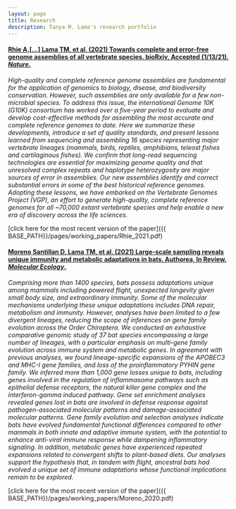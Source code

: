 ```yaml
---
layout: page
title: Research
description: Tanya M. Lama's research portfolio
---
```


#### <u>Rhie A,[...] **Lama TM**, et al. (2021) Towards complete and error-free genome assemblies of all vertebrate species. bioRxiv, Accepted (1/13/21). _Nature_.</u>
*High-quality and complete reference genome assemblies are fundamental for the application of genomics to biology, disease, and biodiversity conservation. However, such assemblies are only available for a few non-microbial species. To address this issue, the international Genome 10K
(G10K) consortium has worked over a five-year period to evaluate and develop cost-effective methods for assembling the most accurate and complete reference genomes to date. Here we summarize these developments, introduce a set of quality standards, and present lessons learned from sequencing and assembling 16 species representing major vertebrate lineages (mammals, birds, reptiles, amphibians, teleost fishes and cartilaginous fishes). We confirm that long-read sequencing technologies are essential for maximizing genome quality and that unresolved complex repeats and haplotype heterozygosity are major sources of error in assemblies. Our new assemblies identify and correct substantial errors in some of the best historical reference genomes. Adopting these lessons, we have embarked on the Vertebrate Genomes Project (VGP), an effort to generate high-quality, complete reference genomes for all ~70,000 extant vertebrate species and help enable a new era of discovery across the life sciences.*

[click here for the most recent version of the paper]({{ BASE_PATH}}/pages/working_papers/Rhie_2021.pdf)

#### <u>Moreno Santillan D, **Lama TM**, et al. (2021) Large-scale sampling reveals unique immunity and metabolic adaptations in bats. Authorea, In Review. _Molecular Ecology_.</u>
*Comprising more than 1400 species, bats possess adaptations unique among mammals including powered flight, unexpected longevity given small body size, and extraordinary immunity. Some of the molecular mechanisms underlying these unique adaptations includes DNA repair, metabolism and immunity. However, analyses have been limited to a few divergent lineages, reducing the scope of inferences on gene family evolution across the Order Chiroptera. We conducted an exhaustive comparative genomic study of 37 bat species encompassing a large number of lineages, with a particular emphasis on multi-gene family evolution across immune system and metabolic genes. In agreement with previous analyses, we found lineage-specific expansions of the APOBEC3 and MHC-I gene families, and loss of the proinflammatory PYHIN gene family. We inferred more than 1,000 gene losses unique to bats, including genes involved in the regulation of inflammasome pathways such as epithelial defense receptors, the natural killer gene complex and the interferon-gamma induced pathway. Gene set enrichment analyses revealed genes lost in bats are involved in defense response against pathogen-associated molecular patterns and damage-associated molecular patterns. Gene family evolution and selection analyses indicate bats have evolved fundamental functional differences compared to other mammals in both innate and adaptive immune system, with the potential to enhance anti-viral immune response while dampening inflammatory signaling. In addition, metabolic genes have experienced repeated expansions related to convergent shifts to plant-based diets. Our analyses support the hypothesis that, in tandem with flight, ancestral bats had evolved a unique set of immune adaptations whose functional implications remain to be explored.*

[click here for the most recent version of the paper]({{ BASE_PATH}}/pages/working_papers/Moreno_2020.pdf)



<!-- Note: this is how to write a comment in HTML. Everything in here won't show up on your webpage.-->

<!--
To increase the size of the title, use fewer # in front of the paper title.
To decrease the size of the title, use more #. 
To remove the italics, remove the * before and after the description
To remove the underline from the title, remove the <u> tags (<u> and </u>)
-->
